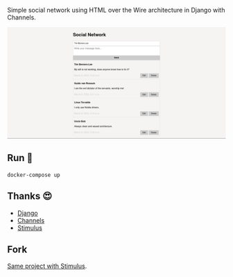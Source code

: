 Simple social network using HTML over the Wire architecture in Django with Channels.

![screenshot](screenshot.png)

## Run 🏃

```
docker-compose up
```

## Thanks 😍

- [Django](https://www.djangoproject.com/)
- [Channels](https://channels.readthedocs.io/en/stable/)
- [Stimulus](https://stimulus.hotwired.dev/)

## Fork

[Same project with Stimulus](https://github.com/tanrax/simple-HTML-over-the-Wire-social-network-with-Django-and-stimulus).

